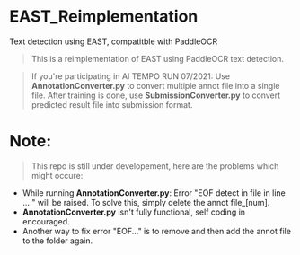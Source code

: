 # EAST_Reimplementation
 Text detection using EAST, compatitble with PaddleOCR

> This is a reimplementation of EAST using PaddleOCR text detection.

> If you're participating in AI TEMPO RUN 07/2021:
> Use **AnnotationConverter.py** to convert multiple annot file into a single file.
> After training is done, use **SubmissionConverter.py** to convert predicted result file into submission format.

# Note:
> This repo is still under developement, here are the problems which might occure:
* While running **AnnotationConverter.py**: Error "EOF detect in file in line ... " will be raised. To solve this, simply delete the annot file_[num].
* **AnnotationConverter.py** isn't fully functional, self coding in encouraged.
* Another way to fix error "EOF..." is to remove and then add the annot file to the folder again.
